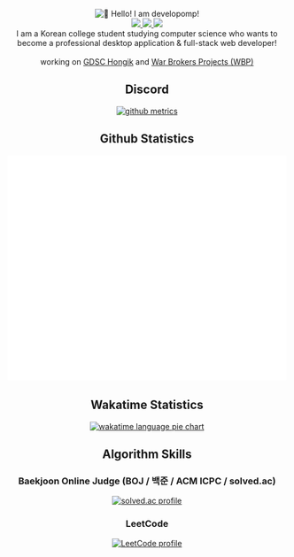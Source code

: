 <p align="center">
	<img alt="👋 Hello! I am developomp!" src="https://capsule-render.vercel.app/api?section=header&type=waving&height=200&color=gradient&customColorList=2,4,6,12,19,21,23,24,30&text=👋%20Hello!%20I%20am%20developomp&fontSize=46&fontAlignY=35" />
	<br />
	<a href="https://developomp.com">
		<img src="https://img.shields.io/badge/about_me-grey?style=for-the-badge" />
	</a>
	<a href="https://portfolio.developomp.com">
		<img src="https://img.shields.io/badge/portfolio-blue?style=for-the-badge" />
	</a>
	<a href="https://blog.developomp.com">
		<img src="https://img.shields.io/badge/blog-teal?style=for-the-badge" />
	</a>
	<!-- <a href="https://www.buymeacoffee.com/developomp">
		<img src="https://img.shields.io/badge/buy_me_a_coffee-yellow?style=for-the-badge" />
	</a>
	<a href="https://www.patreon.com/developomp">
		<img src="https://img.shields.io/badge/patreon-f96854?style=for-the-badge" />
	</a> -->
    <br />
    I am a Korean college student studying computer science who wants to become a professional desktop application & full-stack web developer!
    <br />
    <br />
	working on <a href="https://github.com/GDSC-Hongik">GDSC Hongik</a> and
	<a href="https://war-brokers-projects.notion.site/0ab13d7077a843e79b99a328e00d2008">War Brokers Projects (WBP)</a>
</p>

<h2 align="center">Discord</h2>

<p align="center">
	<a href="https://discord.c99.nl">
		<img alt="github metrics" src="https://discord.c99.nl/widget/theme-1/501277805540147220.png?"/>
	</a>
</p>

<h2 align="center">Github Statistics</h2>

<p align="center">
	<a href="https://github.com/lowlighter/metrics">
		<img alt="github metrics" src="./github-metrics.svg?"/>
	</a>
</p>

<h2 align="center">Wakatime Statistics</h2>

<p align="center">
	<a href="https://wakatime.com/@developomp">
		<img alt="wakatime language pie chart" src="https://wakatime.com/share/@developomp/7a334a64-49eb-4cf0-a95b-4ecec7738e87.svg"
		style="max-width: 750px"/>
	</a>
</p>

<h2 align="center">Algorithm Skills</h2>

<h3 align="center">Baekjoon Online Judge (BOJ / 백준 / ACM ICPC / solved.ac)</h3>

<p align="center" style="flex">
	<a href="https://solved.ac/profile/developomp">
		<img alt="solved.ac profile" src="https://mazassumnida.wtf/api/v2/generate_badge?boj=developomp"/>
	</a>
</p>

<h3 align="center">LeetCode</h3>

<p align="center">
	<a href="https://leetcode.com/developomp">
		<img alt="LeetCode profile" src="https://leetcode-stats-six.vercel.app/?username=developomp&theme=dark"/>
	</a>
</p>
